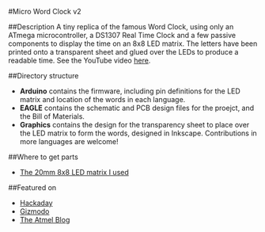 #Micro Word Clock v2

##Description
A tiny replica of the famous Word Clock, using only an ATmega microcontroller, a DS1307 Real Time Clock and a few passive components to display the time on an 8x8 LED matrix. The letters have been printed onto a transparent sheet and glued over the LEDs to produce a readable time.
See the YouTube video [here](https://www.youtube.com/watch?v=9ko9CeylUTs).

##Directory structure
- **Arduino** contains the firmware, including pin definitions for the LED matrix and location of the words in each language.
- **EAGLE** contains the schematic and PCB design files for the proejct, and the Bill of Materials.
- **Graphics** contains the design for the transparency sheet to place over the LED matrix to form the words, designed in Inkscape. Contributions in more languages are welcome!

##Where to get parts
- [The 20mm 8x8 LED matrix I used](http://eud.dx.com/product/lson-788-8-x-8-red-led-display-dot-matrix-module-black-white-844302671)

##Featured on
- [Hackaday](http://hackaday.com/2014/11/29/micro-word-clock/)
- [Gizmodo](http://gizmodo.com/build-a-tiny-version-of-those-pricey-word-clocks-on-the-1665134624)
- [The Atmel Blog](http://blog.atmel.com/2014/12/01/build-your-own-micro-word-clock-with-an-atmega328p/)
